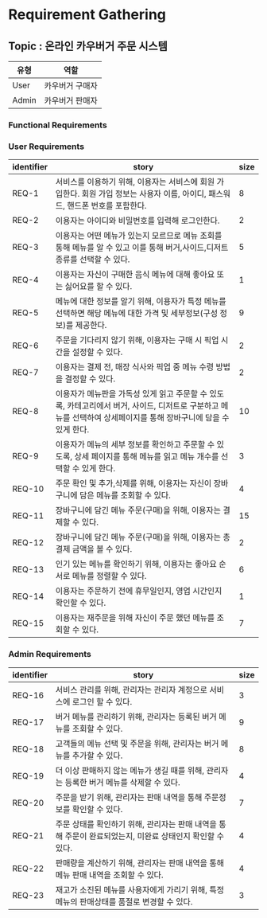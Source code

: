 # Requirement Gathering

## Topic : 온라인 카우버거 주문 시스템

| 유형  | 역할            |
| ----- | --------------- |
| User  | 카우버거 구매자 |
| Admin | 카우버거 판매자 |

### Functional Requirements


### User Requirements

| identifier | story | size |
| --- | --- | --- |
| REQ-1 | 서비스를 이용하기 위해, 이용자는 서비스에 회원 가입한다. 회원 가입 정보는 사용자 이름, 아이디, 패스워드, 핸드폰 번호를 포함한다. | 8 |
| REQ-2 | 이용자는 아이디와 비밀번호를 입력해 로그인한다. | 2 |
| REQ-3 | 이용자는 어떤 메뉴가 있는지 모르므로 메뉴 조회를 통해 메뉴를 알 수 있고 이를 통해 버거,사이드,디저트 종류를 선택할 수 있다. | 5 |
| REQ-4 | 이용자는 자신이 구매한 음식 메뉴에 대해 좋아요 또는 싫어요를 할 수 있다. | 1 |
| REQ-5 | 메뉴에 대한 정보를 알기 위해, 이용자가 특정 메뉴를 선택하면 해당 메뉴에 대한 가격 및 세부정보(구성 정보)를 제공한다. | 9 |
| REQ-6 | 주문을 기다리지 않기 위해, 이용자는 구매 시 픽업 시간을 설정할 수 있다. | 2 |
| REQ-7 | 이용자는 결제 전, 매장 식사와 픽업 중 메뉴 수령 방법을 결정할 수 있다. | 2 |
| REQ-8 | 이용자가 메뉴판을 가독성 있게 읽고 주문할 수 있도록, 카테고리에서 버거, 사이드, 디저트로 구분하고 메뉴를 선택하여 상세페이지를 통해 장바구니에 담을 수 있게 한다. | 10 |
| REQ-9 | 이용자가 메뉴의 세부 정보를 확인하고 주문할 수 있도록, 상세 페이지를 통해 메뉴를 읽고 메뉴 개수를 선택할 수 있게 한다. | 3 |
| REQ-10 | 주문 확인 및 추가,삭제를 위해, 이용자는 자신이 장바구니에 담은 메뉴를 조회할 수 있다. | 4 |
| REQ-11 | 장바구니에 담긴 메뉴 주문(구매)을 위해, 이용자는 결제할 수 있다. | 15 |
| REQ-12 | 장바구니에 담긴 메뉴 주문(구매)을 위해, 이용자는 총 결제 금액을 볼 수 있다. | 2 |
| REQ-13 | 인기 있는 메뉴를 확인하기 위해, 이용자는 좋아요 순서로 메뉴를 정렬할 수 있다. | 6 |
| REQ-14 | 이용자는 주문하기 전에 휴무일인지, 영업 시간인지 확인할 수 있다. | 1 |
| REQ-15 |  이용자는 재주문을 위해 자신이 주문 했던 메뉴를 조회할 수 있다. | 7 |

### Admin Requirements

| identifier | story | size |
| --- | --- | --- |
| REQ-16 | 서비스 관리를 위해, 관리자는 관리자 계정으로 서비스에 로그인 할 수 있다. | 3 |
| REQ-17 | 버거 메뉴를 관리하기 위해, 관리자는 등록된 버거 메뉴를 조회할 수 있다. | 9 |
| REQ-18 | 고객들의 메뉴 선택 및 주문을 위해, 관리자는 버거 메뉴를 추가할 수 있다. | 8 |
| REQ-19 | 더 이상 판매하지 않는 메뉴가 생길 때를 위해, 관리자는 등록한 버거 메뉴를 삭제할 수 있다. | 4 |
| REQ-20 | 주문을 받기 위해, 관리자는 판매 내역을 통해 주문정보를 확인할 수 있다. | 7 |
| REQ-21 | 주문 상태를 확인하기 위해, 관리자는 판매 내역을 통해 주문이 완료되었는지, 미완료 상태인지 확인할 수 있다. | 4 |
| REQ-22 | 판매량을 계산하기 위해, 관리자는 판매 내역을 통해 메뉴 판매 내역을 조회할 수 있다. | 4 |
| REQ-23 | 재고가 소진된 메뉴를 사용자에게 가리기 위해, 특정 메뉴의 판매상태를 품절로 변경할 수 있다. | 3 |

